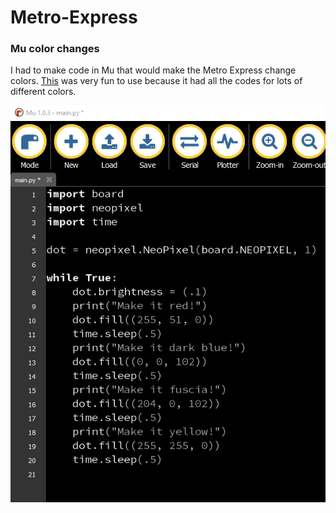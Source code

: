 # Metro-Express

### Mu color changes
I had to make code in Mu that would make the Metro Express change colors. [This](https://www.w3schools.com/colors/colors_picker.asp) was very fun to use because it had all the codes for lots of different colors. 


![](Images/mucode1.PNG) 
























